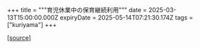+++
title = """育児休業中の保育継続利用"""
date = 2025-03-13T15:00:00.000Z
expiryDate = 2025-05-14T07:21:30.174Z
tags = ["kuriyama"]
+++


[[source]](https://www.town.kuriyama.hokkaido.jp/soshiki/39/30432.html)
